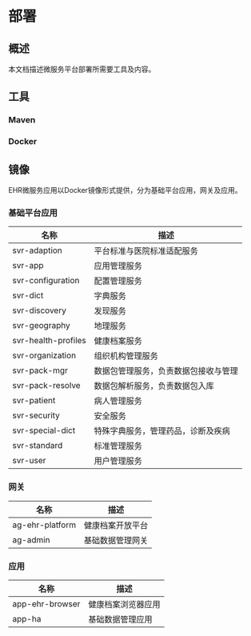 部署
====================

概述
---------------------

本文档描述微服务平台部署所需要工具及内容。

工具
---------------------

### Maven

### Docker

镜像
---------------------

EHR微服务应用以Docker镜像形式提供，分为基础平台应用，网关及应用。

### 基础平台应用

| 名称                | 描述                                 |
|---------------------|--------------------------------------|
| svr-adaption        | 平台标准与医院标准适配服务           |
| svr-app             | 应用管理服务                         |
| svr-configuration   | 配置管理服务                         |
| svr-dict            | 字典服务                             |
| svr-discovery       | 发现服务                             |
| svr-geography       | 地理服务                             |
| svr-health-profiles | 健康档案服务                         |
| svr-organization    | 组织机构管理服务                     |
| svr-pack-mgr        | 数据包管理服务，负责数据包接收与管理 |
| svr-pack-resolve    | 数据包解析服务，负责数据包入库       |
| svr-patient         | 病人管理服务                         |
| svr-security        | 安全服务                             |
| svr-special-dict    | 特殊字典服务，管理药品，诊断及疾病   |
| svr-standard        | 标准管理服务                         |
| svr-user            | 用户管理服务                         |

### 网关

| 名称            | 描述             |
|-----------------|------------------|
| ag-ehr-platform | 健康档案开放平台 |
| ag-admin        | 基础数据管理网关 |

### 应用

| 名称            | 描述               |
|-----------------|--------------------|
| app-ehr-browser | 健康档案浏览器应用 |
| app-ha          | 基础数据管理应用   |